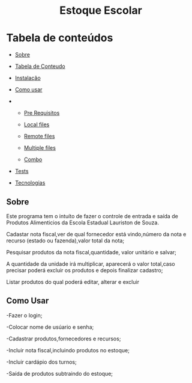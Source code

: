 <h1 align="center">Estoque Escolar</h1>

Tabela de conteúdos
=================
<!--ts-->
   * [Sobre](#Sobre)
  
   * [Tabela de Conteudo](#tabela-de-conteudo)
   * [Instalação](#instalacao)
   * [Como usar](#como-usar)
   * 
      * [Pre Requisitos](#pre-requisitos)
      
      * [Local files](#local-files)
      * [Remote files](#remote-files)
      * [Multiple files](#multiple-files)
      * [Combo](#combo)
   * [Tests](#testes)
   * [Tecnologias](#tecnologias)
<!--te-->
<h2>Sobre</h2>         
<p> Este programa tem o intuíto de  fazer o controle de entrada e saída de Produtos Alimenticios da  Escola Estadual Lauriston de Souza.
<p> Cadastar nota fiscal,ver de qual fornecedor está vindo,número da nota e recurso (estado ou fazenda),valor total da nota;<p/>
<p> Pesquisar produtos da nota fiscal,quantidade, valor unitário e salvar;<p>
<p> A quantidade da unidade irá multiplicar, aparecerá o valor total,caso precisar poderá excluir os produtos e depois finalizar cadastro;</p>
<p> Listar produtos do qual poderá editar, alterar e excluir</p>
<h2>Como Usar</h2>
<p>-Fazer o login;</p>
<p>-Colocar nome de usúario e senha;</p>
<p>-Cadastrar produtos,fornecedores e recursos;</p>
<p>-Incluir nota fiscal,incluindo produtos no estoque;</p>
<p>-Incluir cardápio dos turnos;</p>
<p>-Saída de produtos subtraindo do estoque;</p>


   
